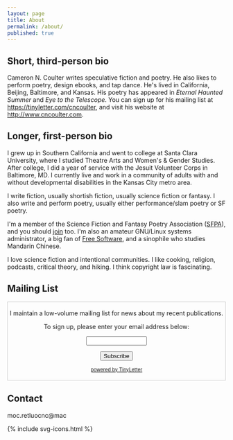 ```yaml
---
layout: page
title: About
permalink: /about/
published: true
---
```


## Short, third-person bio

Cameron N. Coulter writes speculative fiction and poetry. He also likes to perform poetry, design ebooks, and tap dance. He's lived in California, Beijing, Baltimore, and Kansas. His poetry has appeared in *Eternal Haunted Summer* and *Eye to the Telescope*. You can sign up for his mailing list at <https://tinyletter.com/cncoulter>, and visit his website at <http://www.cncoulter.com>.

## Longer, first-person bio

I grew up in Southern California and went to college at Santa Clara University, where I studied Theatre Arts and Women's & Gender Studies. After college, I did a year of service with the Jesuit Volunteer Corps in Baltimore, MD. I currently live and work in a community of adults with and without developmental disabilities in the Kansas City metro area.

I write fiction, usually shortish fiction, usually science fiction or fantasy. I also write and perform poetry, usually either performance/slam poetry or SF poetry.

I'm a member of the Science Fiction and Fantasy Poetry Association ([SFPA](http://sfpoetry.com/)), and you should [join](http://sfpoetry.com/join.html) too. I'm also an amateur GNU/Linux systems administrator, a big fan of [Free Software](https://www.fsf.org/about/what-is-free-software), and a sinophile who studies Mandarin Chinese.

I love science fiction and intentional communities. I like cooking, religion, podcasts, critical theory, and hiking. I think copyright law is fascinating.

## Mailing List

<form style="border:1px solid #ccc;padding:3px;text-align:center;" action="https://tinyletter.com/cncoulter" method="post" target="popupwindow" onsubmit="window.open('https://tinyletter.com/cncoulter', 'popupwindow', 'scrollbars=yes,width=800,height=600');return true"><p>I maintain a low-volume mailing list for news about my recent publications.</p><p><label for="tlemail">To sign up, please enter your email address below:</label></p><p><input type="text" style="width:140px" name="email" id="tlemail" /></p><input type="hidden" value="1" name="embed"/><input type="submit" value="Subscribe" /><p><a href="https://tinyletter.com" target="_blank" style="font-size: 80%">powered by TinyLetter</a></p></form>


## Contact

<span class="obfuscate">moc.retluocnc@mac</span>

<div class="icons">
<div class="container">
{% include svg-icons.html %}
</div>
</div>
